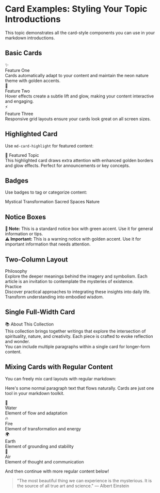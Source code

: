 # Card Examples: Styling Your Topic Introductions

This topic demonstrates all the card-style components you can use in your markdown introductions.

## Basic Cards

<div class="md-card-grid-3">
<div class="md-card">
<div class="md-card-icon">✨</div>
<div class="md-card-title">Feature One</div>
<div class="md-card-text">Cards automatically adapt to your content and maintain the neon nature theme with golden accents.</div>
</div>

<div class="md-card">
<div class="md-card-icon">🌙</div>
<div class="md-card-title">Feature Two</div>
<div class="md-card-text">Hover effects create a subtle lift and glow, making your content interactive and engaging.</div>
</div>

<div class="md-card">
<div class="md-card-icon">⚡</div>
<div class="md-card-title">Feature Three</div>
<div class="md-card-text">Responsive grid layouts ensure your cards look great on all screen sizes.</div>
</div>
</div>

## Highlighted Card

Use `md-card-highlight` for featured content:

<div class="md-card md-card-highlight">
<div class="md-card-title">🎯 Featured Topic</div>
<div class="md-card-text">This highlighted card draws extra attention with enhanced golden borders and glow effects. Perfect for announcements or key concepts.</div>
</div>

## Badges

Use badges to tag or categorize content:

<span class="md-badge">Mystical</span>
<span class="md-badge">Transformation</span>
<span class="md-badge">Sacred Spaces</span>
<span class="md-badge">Nature</span>

## Notice Boxes

<div class="md-notice">
<strong>📖 Note:</strong> This is a standard notice box with green accent. Use it for general information or tips.
</div>

<div class="md-notice md-notice-warning">
<strong>⚠️ Important:</strong> This is a warning notice with golden accent. Use it for important information that needs attention.
</div>

## Two-Column Layout

<div class="md-card-grid-2">
<div class="md-card md-card-subtle">
<div class="md-card-title">Philosophy</div>
<div class="md-card-text">
Explore the deeper meanings behind the imagery and symbolism. Each article is an invitation to contemplate the mysteries of existence.
</div>
</div>

<div class="md-card md-card-subtle">
<div class="md-card-title">Practice</div>
<div class="md-card-text">
Discover practical approaches to integrating these insights into daily life. Transform understanding into embodied wisdom.
</div>
</div>
</div>

## Single Full-Width Card

<div class="md-card">
<div class="md-card-title">📚 About This Collection</div>
<div class="md-card-text">
This collection brings together writings that explore the intersection of spirituality, nature, and creativity. Each piece is crafted to evoke reflection and wonder.
</div>
<div class="md-card-text">
You can include multiple paragraphs within a single card for longer-form content.
</div>
</div>

## Mixing Cards with Regular Content

You can freely mix card layouts with regular markdown:

Here's some normal paragraph text that flows naturally. Cards are just one tool in your markdown toolkit.

<div class="md-card-grid">
<div class="md-card">
<div class="md-card-icon">🌊</div>
<div class="md-card-title">Water</div>
<div class="md-card-text">Element of flow and adaptation</div>
</div>

<div class="md-card">
<div class="md-card-icon">🔥</div>
<div class="md-card-title">Fire</div>
<div class="md-card-text">Element of transformation and energy</div>
</div>

<div class="md-card">
<div class="md-card-icon">🌍</div>
<div class="md-card-title">Earth</div>
<div class="md-card-text">Element of grounding and stability</div>
</div>

<div class="md-card">
<div class="md-card-icon">💨</div>
<div class="md-card-title">Air</div>
<div class="md-card-text">Element of thought and communication</div>
</div>
</div>

And then continue with more regular content below!

> "The most beautiful thing we can experience is the mysterious. It is the source of all true art and science." — Albert Einstein
